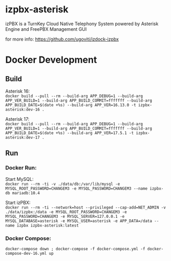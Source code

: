 # izpbx-asterisk

izPBX is a TurnKey Cloud Native Telephony System powered by Asterisk Engine and FreePBX Management GUI

for more info: https://github.com/ugoviti/izdock-izpbx

# Docker Development

## Build

Asterisk 16:  
`docker build --pull --rm --build-arg APP_DEBUG=1 --build-arg APP_VER_BUILD=1 --build-arg APP_BUILD_COMMIT=fffffff --build-arg APP_BUILD_DATE=$(date +%s) --build-arg APP_VER=16.13.0 -t izpbx-asterisk:dev-16 .`

Asterisk 17:  
`docker build --pull --rm --build-arg APP_DEBUG=1 --build-arg APP_VER_BUILD=1 --build-arg APP_BUILD_COMMIT=fffffff --build-arg APP_BUILD_DATE=$(date +%s) --build-arg APP_VER=17.5.1 -t izpbx-asterisk:dev-17 .`


## Run

### Docker Run:
Start MySQL:  
`docker run --rm -ti -v ./data/db:/var/lib/mysql -e MYSQL_ROOT_PASSWORD=CHANGEM3 -e MYSQL_PASSWORD=CHANGEM3 --name izpbx-db mariadb:10.4`

Start izPBX:  
`docker run --rm -ti --network=host --privileged --cap-add=NET_ADMIN -v ./data/izpbx:/data -e MYSQL_ROOT_PASSWORD=CHANGEM3 -e MYSQL_PASSWORD=CHANGEM3 -e MYSQL_SERVER=127.0.0.1 -e MYSQL_DATABASE=asterisk -e MYSQL_USER=asterisk -e APP_DATA=/data --name izpbx izpbx-asterisk:latest`

### Docker Compose:
`docker-compose down ; docker-compose -f docker-compose.yml -f docker-compose-dev-16.yml up`
